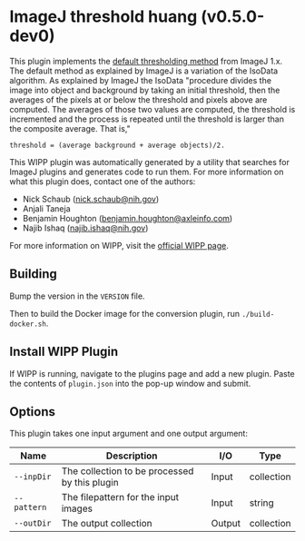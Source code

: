 # ImageJ threshold huang (v0.5.0-dev0)

This plugin implements the [default thresholding method](https://imagej.net/plugins/auto-threshold#default) from ImageJ 1.x. The
default method as explained by ImageJ is a variation of the IsoData algorithm.
As explained by ImageJ the IsoData "procedure divides the image into object and
background by taking an initial threshold, then the averages of the pixels at or
below the threshold and pixels above are computed. The averages of those two
values are computed, the threshold is incremented and the process is repeated
until the threshold is larger than the composite average. That is,"

`threshold = (average background + average objects)/2.`

This WIPP plugin was automatically generated by a utility that searches for ImageJ plugins and generates code to run them.
For more information on what this plugin does, contact one of the authors:

 - Nick Schaub (nick.schaub@nih.gov)
 - Anjali Taneja
 - Benjamin Houghton (benjamin.houghton@axleinfo.com)
 - Najib Ishaq (najib.ishaq@nih.gov)

For more information on WIPP, visit the [official WIPP page](https://isg.nist.gov/deepzoomweb/software/wipp).

## Building

Bump the version in the `VERSION` file.

Then to build the Docker image for the conversion plugin, run
`./build-docker.sh`.

## Install WIPP Plugin

If WIPP is running, navigate to the plugins page and add a new plugin.
Paste the contents of `plugin.json` into the pop-up window and submit.

## Options

This plugin takes one input argument and one output argument:

| Name        | Description                                   | I/O    | Type       |
| ----------- | --------------------------------------------- | ------ | ---------- |
| `--inpDir`  | The collection to be processed by this plugin | Input  | collection |
| `--pattern` | The filepattern for the input images          | Input  | string     |
| `--outDir`  | The output collection                         | Output | collection |
